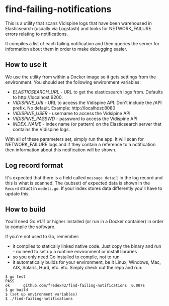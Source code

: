 # find-failing-notifications

This is a utility that scans Vidispine logs that have been warehoused in Elasticsearch (usually via Logstash)
and looks for NETWORK_FAILURE errors relating to notifications.

It compiles a list of each failing notification and then queries the server for
information about them in order to make debugging easier.

## How to use it

We use the utility from within a Docker image so it gets settings from the environment.
You should set the following environment variables:

- *ELASTICSEARCH_URL* - URL to get the elasticsearch logs from. Defaults to http://localhost:9200.
- *VIDISPINE_URI* - URL to access the Vidispine API. Don't include the /API prefix. No default. Example: http://localhost:8080
- *VIDISPINE_USER* - username to access the Vidsipine API
- *VIDISPINE_PASSWD* - password to access the Vidispine API
- *INDEX_NAME* - index name (or pattern) on the Elasticsearch server that contains the Vidispine logs.

With all of these parameters set, simply run the app.  It will scan for NETWORK_FAILURE logs and if they contain
a reference to a notification then information about this notification will be shown.

## Log record format

It's expected that there is a field called `message_detail` in the log record and this is what is scanned.
The (subset) of expected data is shown in the `Record` struct in `models.go`. If your index stores data
differently you'll have to update this.

## How to build
You'll need Go v1.11 or higher installed (or run in a Docker container) in order to compile the software.

If you're not used to Go, remember:
- it compiles to statically linked native code. Just copy the binary and run - no need to set
up a runtime environment or install libraries
- so you only need Go installed to compile, not to run
- it automatically builds for your environment, be it Linux, Windows, Mac, AIX, Solaris, Hurd, etc. etc.
Simply check out the repo and run:

```
$ go test
PASS
ok  	github.com/fredex42/find-failing-notifications	0.007s
$ go build
$ (set up environment variables)
$ ./find-failing-notifications
```
